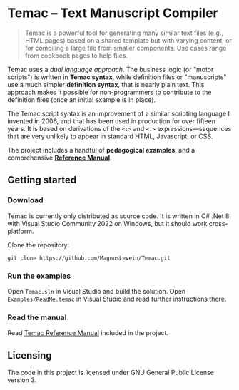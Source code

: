 # Temac – Text Manuscript Compiler
> Temac is a powerful tool for generating many similar text files (e.g., HTML pages) based on a shared
> template but with varying content, or for compiling a large file from smaller components. Use cases
> range from cookbook pages to help files.

Temac uses a *dual language approach*. The business logic (or "motor scripts") is written in
**Temac syntax**, while definition files or "manuscripts" use a much simpler **definition syntax**,
that is nearly plain text. This approach makes it possible for non-programmers to contribute to the
definition files (once an initial example is in place).

The Temac script syntax is an improvement of a similar scripting language I invented in 2006, and that has been
used in production for over fifteen years. It is based on derivations of the  `<:>` and `<.>` expressions—sequences
that are very unlikely to appear in standard HTML, Javascript, or CSS.

The project includes a handful of **pedagogical examples**, and a comprehensive **[Reference Manual](MANUAL.md)**.


## Getting started

### Download

Temac is currently only distributed as source code. It is written in C# .Net 8 with Visual Studio Community 2022 on
Windows, but it should work cross-platform.

Clone the repository:
```shell
git clone https://github.com/MagnusLevein/Temac.git
```

### Run the examples
Open `Temac.sln` in Visual Studio and build the solution. Open `Examples/ReadMe.temac` in Visual Studio and read
further instructions there.

### Read the manual
Read [Temac Reference Manual](MANUAL.md) included in the project.


## Licensing

The code in this project is licensed under GNU General Public License version 3.
